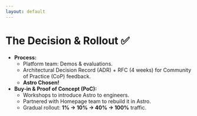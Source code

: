 ```yaml
---
layout: default
---
```


<h1>The Decision & Rollout ✅</h1>

<ul>
  <li v-click><strong>Process:</strong>
    <ul>
      <li>Platform team: Demos &amp; evaluations.</li>
      <li>Architectural Decision Record (ADR) + RFC (4 weeks) for Community of Practice (CoP) feedback.</li>
      <li><strong>Astro Chosen!</strong></li>
    </ul>
  </li>
  <li v-click><strong>Buy-in &amp; Proof of Concept (PoC):</strong>
    <ul>
      <li>Workshops to introduce Astro to engineers.</li>
      <li>Partnered with Homepage team to rebuild it in Astro.</li>
      <li>Gradual rollout: <strong>1% &rarr; 10% &rarr; 40% &rarr; 100%</strong> traffic.</li>
    </ul>
  </li>
</ul> 